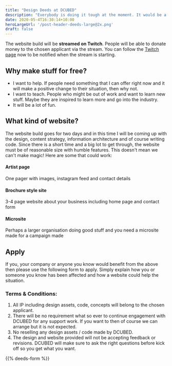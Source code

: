 ```yaml
---
title: "Design Deeds at DCUBED"
description: "Everybody is doing it tough at the moment. It would be a pleasure if DCUBED could help any person/company/organisation that is struggling right now due to COVID-19 by building them a new website - free of charge. "
date: 2020-05-4T16:30:14+10:00
heroLargeUrl: '/post-header-deeds-large@2x.png'
draft: false
---
```


The website build will be **streamed on Twitch**. People will be able to donate money to the chosen applicant via the stream. You can follow the [Twitch page](https://www.twitch.tv/dcubedau) now to be notified when the stream is starting.

## Why make stuff for free?

- I want to help. If people need something that I can offer right now and it will make a positive change to their situation, then why not.
- I want to teach. People who might be out of work and want to learn new stuff. Maybe they are inspired to learn more and go into the industry.
- It will be a lot of fun.

## What kind of website?

The website build goes for two days and in this time I will be coming up with the design, content strategy, information architecture and of course writing code. Since there is a short time and a big lot to get through, the website must be of reasonable size with humble features. This doesn't mean we can't make magic! Here are some that could work:

<h4 class="flat">Artist page</h4>
<p>One pager with images, instagram feed and contact details</p>

<h4 class="flat">Brochure style site</h4>
<p>3-4 page website about your business including home page and contact form</p>

<h4 class="flat">Microsite</h4>
<p>Perhaps a larger organisation doing good stuff and you need a microsite made for a campaign made</p>

## Apply

If you, your company or anyone you know would benefit from the above then please use the following form to apply. Simply explain how you or someone you know has been affected and how a website could help the situation.

### Terms & Conditions:

1. All IP including design assets, code, concepts will belong to the chosen applicant.
2. There will be no requirement what so ever to continue engagement with DCUBED for any support work. If you want to then of course we can arrange but it is not expected.
3. No reselling any design assets / code made by DCUBED.
4. The design and website provided will not be accepting feedback or revisions. DCUBED will make sure to ask the right questions before kick off so you get what you want.

<div class="double"></div>

{{% deeds-form %}}
